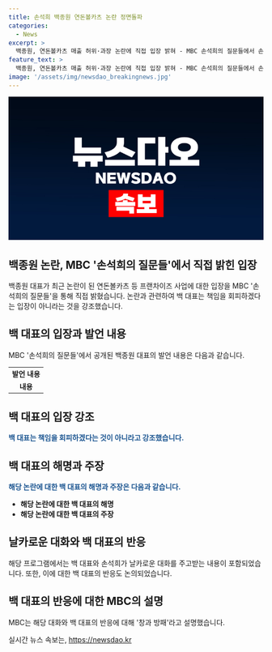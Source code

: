 ```yaml
---
title: 손석희 백종원 연돈볼카츠 논란 정면돌파
categories:
  - News
excerpt: >
  백종원, 연돈볼카츠 매출 허위·과장 논란에 직접 입장 밝혀 - MBC 손석희의 질문들에서 손석희와의 논쟁적 대화 공개, 백 대표 최근 매출 곤혹스러워 공식 입장 표명, 가맹점 주장에 반박 매출 보장 불가 주장, 백 대표 레시피 제공해도 가맹점마다 편차 있어, 논란에 대한 공정거래위 신고 언급, 손석희와의 화기애애한 대화로 웃음 자아냄. MBC는 해당 장면을 창과 방패라 설명하며 장면 공개 후 소비자와 점주 반응에 관심 모으고 있다.
feature_text: >
  백종원, 연돈볼카츠 매출 허위·과장 논란에 직접 입장 밝혀 - MBC 손석희의 질문들에서 손석희와의 논쟁적 대화 공개, 백 대표 최근 매출 곤혹스러워 공식 입장 표명, 가맹점 주장에 반박 매출 보장 불가 주장, 백 대표 레시피 제공해도 가맹점마다 편차 있어, 논란에 대한 공정거래위 신고 언급, 손석희와의 화기애애한 대화로 웃음 자아냄. MBC는 해당 장면을 창과 방패라 설명하며 장면 공개 후 소비자와 점주 반응에 관심 모으고 있다.
image: '/assets/img/newsdao_breakingnews.jpg'
---
```


<p><img src="/assets/img/newsdao_breakingnews.jpg" alt="ontimetimes 속보" /></p>

<h2 data-ke-size="size26">백종원 논란, MBC '손석희의 질문들'에서 직접 밝힌 입장</h2>

<p data-ke-size="size16">백종원 대표가 최근 논란이 된 연돈볼카츠 등 프랜차이즈 사업에 대한 입장을 MBC '손석희의 질문들'을 통해 직접 밝혔습니다. 논란과 관련하여 백 대표는 책임을 회피하겠다는 입장이 아니라는 것을 강조했습니다.</p>

<h2 data-ke-size="size26">백 대표의 입장과 발언 내용</h2>

<p data-ke-size="size16">MBC '손석희의 질문들'에서 공개된 백종원 대표의 발언 내용은 다음과 같습니다.</p>

<table>
    <tr>
        <td style="text-align: center; height: 17px;"><b>발언 내용</b></td>
    </tr>
    <tr>
        <td style="text-align: center; height: 17px;"><b>내용</b></td>
    </tr>
</table>

<h2 data-ke-size="size26">백 대표의 입장 강조</h2>

<p data-ke-size="size16"><b><span style="color: #1a5490;">백 대표는 책임을 회피하겠다는 것이 아니라고 강조했습니다.</span></b></p>

<h2 data-ke-size="size26">백 대표의 해명과 주장</h2>

<p data-ke-size="size16"><b><span style="color: #1a5490;">해당 논란에 대한 백 대표의 해명과 주장은 다음과 같습니다.</span></b></p>

<ul>
    <li><b>해당 논란에 대한 백 대표의 해명</b></li>
    <li><b>해당 논란에 대한 백 대표의 주장</b></li>
</ul>

<h2 data-ke-size="size26">날카로운 대화와 백 대표의 반응</h2>

<p data-ke-size="size16">해당 프로그램에서는 백 대표와 손석희가 날카로운 대화를 주고받는 내용이 포함되었습니다. 또한, 이에 대한 백 대표의 반응도 논의되었습니다.</p>

<h2 data-ke-size="size26">백 대표의 반응에 대한 MBC의 설명</h2>

<p data-ke-size="size16">MBC는 해당 대화와 백 대표의 반응에 대해 '창과 방패'라고 설명했습니다.</p>
실시간 뉴스 속보는, <a href="https://newsdao.kr" rel="dofollow">https://newsdao.kr</a>


